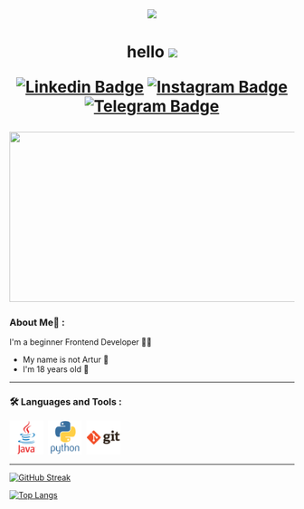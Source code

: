 
<div id="header" align="center">
    <img src="https://media3.giphy.com/media/v1.Y2lkPTc5MGI3NjExdTkxbm1pa3FydWQ4Y3BpdTFtOHVzYWp4azEzdWprNndtdjhhOHhmcCZlcD12MV9naWZzX3NlYXJjaCZjdD1n/VbnUQpnihPSIgIXuZv/giphy.webp" width="100"/>
</div>
<div id=body>
  <div align="center">
    <h1>
        hello
        <img src="https://media2.giphy.com/media/iNxi3TWwhwYehzY9IM/giphy.webp?cid=790b76116j4k3nlpkm1vvc6csuax9bppzlljfavhjn77mb1w&ep=v1_gifs_search&rid=giphy.webp&ct=g" width="20px"/>

[![Linkedin Badge](https://img.shields.io/badge/-Linkedin-green?style=flat&logo=Linkedin&logoColor=white)](your-linkedin-url)
[![Instagram Badge](https://img.shields.io/badge/-Instagram-green?style=flat&logo=Instagram&logoColor=white)](https://www.instagram.com/artur_5006/)
[![Telegram Badge](https://img.shields.io/badge/-Telegram-green?style=flat&logo=Telegram&logoColor=white)](https://t.me/sacredy27)

</h1>




  <img src="https://media.giphy.com/media/dWesBcTLavkZuG35MI/giphy.gif" width="600" height="300"/>


  </div>
  <div id="about">
  
  ###  About Me:sparkling_heart: :

  I'm a beginner Frontend Developer :woman_technologist:
  
  - My name is not Artur :crossed_fingers:
  - I'm 18 years old :dizzy:

---
  
  </div>
  <div id="tools">
    
  ### :hammer_and_wrench: Languages and Tools :

  <div>
      <img src="https://github.com/devicons/devicon/blob/master/icons/java/java-original-wordmark.svg" title="Java" alt="Java" width="60" height="60"/>&nbsp;
      <img src="https://github.com/devicons/devicon/blob/master/icons/python/python-original-wordmark.svg" title="Python" alt="Python" width="60" height="60"/>&nbsp;
      <img src="https://github.com/devicons/devicon/blob/master/icons/git/git-original-wordmark.svg" title="Git" **alt="Git" width="60" height="60"/>


  ---
    
  <div id="info">
  
  [![GitHub Streak](http://github-readme-streak-stats.herokuapp.com?user=sacredyy&theme=dark&background=000000)](https://git.io/streak-stats)

  [![Top Langs](https://github-readme-stats.vercel.app/api/top-langs/?username=sacredyy&layout=compact&theme=vision-friendly-dark)](https://github.com/anuraghazra/github-readme-stats) 
  </div>
</div>
